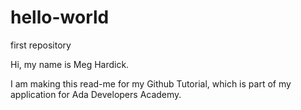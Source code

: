 # hello-world
first repository

Hi, my name is Meg Hardick.  

I am making this read-me for my Github Tutorial, which is part of my application for Ada Developers Academy.
